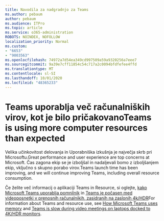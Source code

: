 ```yaml
---
title: Navodila za nadgradnjo za Teams
ms.author: pebaum
author: pebaum
ms.audience: ITPro
ms.topic: article
ms.service: o365-administration
ROBOTS: NOINDEX, NOFOLLOW
localization_priority: Normal
ms.custom:
- "6653"
- "9003563"
ms.openlocfilehash: 74972a7d54ea349cd997509a59a9320256a7eee7
ms.sourcegitcommit: 9a39e7cff11854c54c717a2c0094bfdfefee4ffd
ms.translationtype: MT
ms.contentlocale: sl-SI
ms.lasthandoff: 10/01/2020
ms.locfileid: "48365233"
---
```

# <a name="teams-is-using-more-computer-resources-than-expected"></a><span data-ttu-id="d0a50-102">Teams uporablja več računalniških virov, kot je bilo pričakovano</span><span class="sxs-lookup"><span data-stu-id="d0a50-102">Teams is using more computer resources than expected</span></span>

<span data-ttu-id="d0a50-103">Velika učinkovitost delovanja in Uporabniška izkušnja je največja skrb pri Microsoftu.</span><span class="sxs-lookup"><span data-stu-id="d0a50-103">Great performance and user experience are top concerns at Microsoft.</span></span> <span data-ttu-id="d0a50-104">Čas zagona ekip se je izboljšal in nadaljevali bomo z izboljšanjem ekip, vključno s skupno porabo virov.</span><span class="sxs-lookup"><span data-stu-id="d0a50-104">Teams launch time has been improving, and we will continue improving Teams, including overall resource consumption.</span></span>  

<span data-ttu-id="d0a50-105">Če želite več informacij o aplikaciji Teams in Resource, si oglejte, [kako Microsoft Teams uporablja pomnilnik](https://docs.microsoft.com/microsoftteams/teams-memory-usage-perf) in [Teams je počasen med videoposnetki v prenosnih računalnikih, zasidranih na zaslonih 4k/HDR](https://docs.microsoft.com/MicrosoftTeams/troubleshoot/known-issues/teams-slow-video-meetings-laptops-4k)</span><span class="sxs-lookup"><span data-stu-id="d0a50-105">For information about Teams and resource use, see [How Microsoft Teams uses memory](https://docs.microsoft.com/microsoftteams/teams-memory-usage-perf)  and  [Teams is slow during video meetings on laptops docked to 4K/HDR monitors](https://docs.microsoft.com/MicrosoftTeams/troubleshoot/known-issues/teams-slow-video-meetings-laptops-4k).</span></span>

